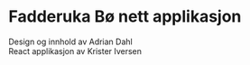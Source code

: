 # Fadderuka Bø nett applikasjon

Design og innhold av Adrian Dahl\
React applikasjon av Krister Iversen
